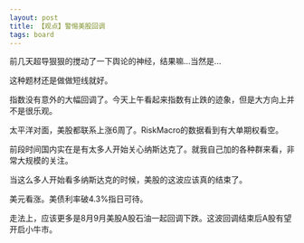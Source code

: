 ```yaml
---
layout: post
title: 【观点】警惕美股回调
tags: board
---
```


前几天超导狠狠的搅动了一下舆论的神经，结果嘛...当然是...

这种题材还是做做短线就好。

指数没有意外的大幅回调了。今天上午看起来指数有止跌的迹象，但是大方向上并不是很乐观。

太平洋对面，美股都联系上涨6周了。RiskMacro的数据看到有大单期权看空。

前段时间国内实在是有太多人开始关心纳斯达克了。就我自己加的各种群来看，非常大规模的关注。

当这么多人开始看多纳斯达克的时候，美股的这波应该真的结束了。

美元看涨。美债利率破4.3%指日可待。

走法上，应该更多是8月9月美股A股石油一起回调下跌。这波回调结束后A股有望开启小牛市。
